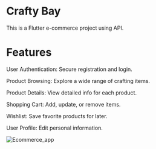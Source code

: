 # Crafty Bay

This is a Flutter e-commerce project using API.

# Features

User Authentication: Secure registration and login.

Product Browsing: Explore a wide range of crafting items.

Product Details: View detailed info for each product.

Shopping Cart: Add, update, or remove items.

Wishlist: Save favorite products for later.

User Profile: Edit personal information.


![Ecommerce_app](https://github.com/user-attachments/assets/16aad73e-b8c5-4f61-98ff-cae67024993b)


